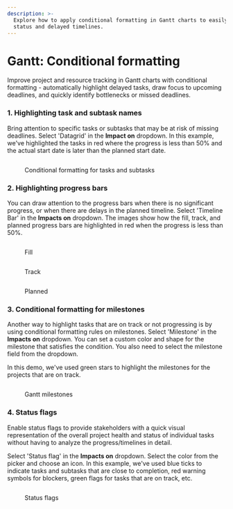 ```yaml
---
description: >-
  Explore how to apply conditional formatting in Gantt charts to easily track
  status and delayed timelines.
---
```


# Gantt: Conditional formatting

Improve project and resource tracking in Gantt charts with conditional formatting - automatically highlight delayed tasks, draw focus to upcoming deadlines, and quickly identify bottlenecks or missed deadlines.

### 1. Highlighting task and subtask names

Bring attention to specific tasks or subtasks that may be at risk of missing deadlines. Select 'Datagrid' in the **Impact on** dropdown. In this example, we've highlighted the tasks in red where the progress is less than 50% and the actual start date is later than the planned start date.

<figure><img src="../.gitbook/assets/image (1994).png" alt=""><figcaption><p>Conditional formatting for tasks and subtasks</p></figcaption></figure>

### 2. Highlighting progress bars

You can draw attention to the progress bars when there is no significant progress, or when there are delays in the planned timeline. Select 'Timeline Bar' in the **Impacts on** dropdown. The images show how the fill, track, and planned progress bars are highlighted in red when the progress is less than 50%.

<div><figure><img src="../.gitbook/assets/image (1995).png" alt=""><figcaption><p>Fill</p></figcaption></figure> <figure><img src="../.gitbook/assets/2025-04-03_12h35_44.png" alt=""><figcaption><p>Track</p></figcaption></figure> <figure><img src="../.gitbook/assets/2025-04-03_12h41_53.png" alt=""><figcaption><p>Planned</p></figcaption></figure></div>

### 3. Conditional formatting for milestones

Another way to highlight tasks that are on track or not progressing is by using conditional formatting rules on milestones. Select 'Milestone' in the **Impacts on** dropdown. You can set a custom color and shape for the milestone that satisfies the condition. You also need to select the milestone field from the dropdown.

In this demo, we've used green stars to highlight the milestones for the projects that are on track.

<figure><img src="../.gitbook/assets/image (1997).png" alt=""><figcaption><p>Gantt milestones</p></figcaption></figure>

### 4. Status flags

Enable status flags to provide stakeholders with a quick visual representation of the overall project health and status of individual tasks without having to analyze the progress/timelines in detail.&#x20;

Select 'Status flag' in the **Impacts on** dropdown. Select the color from the picker and choose an icon. In this example, we've used blue ticks to indicate tasks and subtasks that are close to completion, red warning symbols for blockers, green flags for tasks that are on track, etc.

<figure><img src="../.gitbook/assets/image (1996).png" alt=""><figcaption><p>Status flags</p></figcaption></figure>

